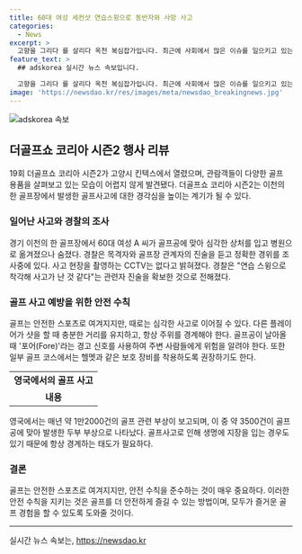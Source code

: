```yaml
---
title: 60대 여성 세컨샷 연습스윙으로 동반자와 사망 사고
categories:
  - News
excerpt: >
  고향을 그리다 를 살리다 옥천 복심잡가입니다. 최근에 사회에서 많은 이슈를 일으키고 있는 고향문화를 살리고자 옥천 복심잡가가 세운 옥천 복심잡가를 살리자 단체가 가동에 나서고 있다. 물가 등 생활비 부담을 경감하고자  10월1일 개원한 옥천 복심잡가를 살리자 단체는 ‘옥천 복심잡가를 살리자 시민 서명운동’을 벌이고 있다. 단체는 옥천 복심잡가를 살려 옥천지토 문화의 삶을 되찾아 나가겠다는 것이 여론으로부터 큰 지지를 받고 있다. 
feature_text: >
  ## adskorea 실시간 뉴스 속보입니다.

  고향을 그리다 를 살리다 옥천 복심잡가입니다. 최근에 사회에서 많은 이슈를 일으키고 있는 고향문화를 살리고자 옥천 복심잡가가 세운 옥천 복심잡가를 살리자 단체가 가동에 나서고 있다. 물가 등 생활비 부담을 경감하고자  10월1일 개원한 옥천 복심잡가를 살리자 단체는 ‘옥천 복심잡가를 살리자 시민 서명운동’을 벌이고 있다. 단체는 옥천 복심잡가를 살려 옥천지토 문화의 삶을 되찾아 나가겠다는 것이 여론으로부터 큰 지지를 받고 있다. 
image: 'https://newsdao.kr/res/images/meta/newsdao_breakingnews.jpg'
---
```


<p><img src="https://newsdao.kr/res/images/meta/newsdao_breakingnews.jpg" alt="adskorea 속보" /></p>

<h2 data-ke-size="size26">더골프쇼 코리아 시즌2 행사 리뷰</h2>

<p data-ke-size="size16">19회 더골프쇼 코리아 시즌2가 고양시 킨텍스에서 열렸으며, 관람객들이 다양한 골프 용품을 살펴보고 있는 모습이 어렵지 않게 발견됐다. 더골프쇼 코리아 시즌2는 이천의 한 골프장에서 발생한 골프사고에 대한 경각심을 높이는 계기가 될 수 있다.</p>

<h3>일어난 사고와 경찰의 조사</h3>

<p data-ke-size="size16">경기 이천의 한 골프장에서 60대 여성 A 씨가 골프공에 맞아 심각한 상처를 입고 병원으로 옮겨졌으나 숨졌다. 경찰은 목격자와 골프장 관계자의 진술을 듣고 정확한 경위를 조사중에 있다. 사고 현장을 촬영하는 CCTV는 없다고 밝혀졌다. 경찰은 "연습 스윙으로 착각해 사고가 난 것 같다"는 관련자 진술을 확보한 것으로 전해졌다.</p>

<h3>골프 사고 예방을 위한 안전 수칙</h3>

<p data-ke-size="size16">골프는 안전한 스포츠로 여겨지지만, 때로는 심각한 사고로 이어질 수 있다. 다른 플레이어가 샷을 할 때 충분한 거리를 유지하고, 항상 주위를 경계해야 한다. 골프공이 날아올 때 '포어(Fore)'라는 경고 신호를 사용하여 주변 사람들에게 위험을 알려야 한다. 또한 일부 골프 코스에서는 헬멧과 같은 보호 장비를 착용하도록 권장하기도 한다.</p>

<table>
<tbody>
<tr>
<td style="text-align: center; height: 17px;"><b>영국에서의 골프 사고</b></td>
</tr>
<tr>
<td style="text-align: center; height: 17px;"><b>내용</b></td>
</tr>
</tbody>
</table>

<p data-ke-size="size16">영국에서는 매년 약 1만2000건의 골프 관련 부상이 보고되며, 이 중 약 3500건이 골프공에 맞아 발생한 두부 부상으로 나타났다. 골프사고로 인해 생명에 지장을 입는 경우도 있기 때문에 항상 경계하는 태도가 필요하다.</p>

<h3>결론</h3>

<p data-ke-size="size16">골프는 안전한 스포츠로 여겨지지만, 안전 수칙을 준수하는 것이 매우 중요하다. 이러한 안전 수칙을 지키는 것은 골프를 더 안전하게 즐길 수 있는 방법이며, 모두가 즐거운 골프 경험을 할 수 있도록 도와줄 것이다.</p>

<hr>

<p data-ke-size="size16"></p>
실시간 뉴스 속보는, <a href="https://newsdao.kr" rel="dofollow">https://newsdao.kr</a>


